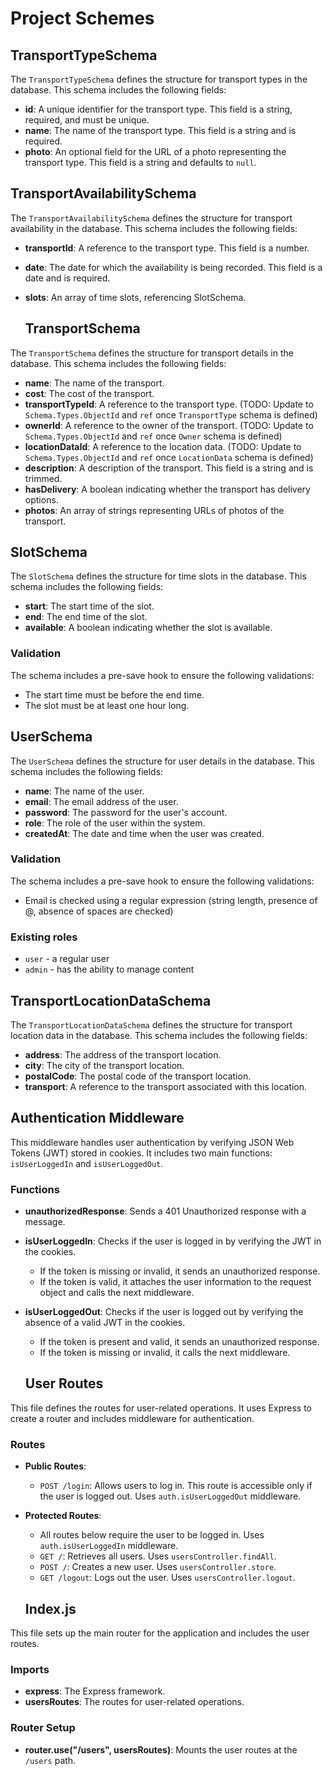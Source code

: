 # Project Schemes

## TransportTypeSchema

The `TransportTypeSchema` defines the structure for transport types in the database. This schema includes the following fields:

- **id**: A unique identifier for the transport type. This field is a string, required, and must be unique.
- **name**: The name of the transport type. This field is a string and is required.
- **photo**: An optional field for the URL of a photo representing the transport type. This field is a string and defaults to `null`.

## TransportAvailabilitySchema

The `TransportAvailabilitySchema` defines the structure for transport availability in the database. This schema includes the following fields:

- **transportId**: A reference to the transport type. This field is a number.
- **date**: The date for which the availability is being recorded. This field is a date and is required.
- **slots**: An array of time slots, referencing SlotSchema.

  ## TransportSchema

The `TransportSchema` defines the structure for transport details in the database. This schema includes the following fields:

- **name**: The name of the transport.
- **cost**: The cost of the transport.
- **transportTypeId**: A reference to the transport type. (TODO: Update to `Schema.Types.ObjectId` and `ref` once `TransportType` schema is defined)
- **ownerId**: A reference to the owner of the transport. (TODO: Update to `Schema.Types.ObjectId` and `ref` once `Owner` schema is defined)
- **locationDataId**: A reference to the location data. (TODO: Update to `Schema.Types.ObjectId` and `ref` once `LocationData` schema is defined)
- **description**: A description of the transport. This field is a string and is trimmed.
- **hasDelivery**: A boolean indicating whether the transport has delivery options.
- **photos**: An array of strings representing URLs of photos of the transport.

## SlotSchema

The `SlotSchema` defines the structure for time slots in the database. This schema includes the following fields:

- **start**: The start time of the slot.
- **end**: The end time of the slot.
- **available**: A boolean indicating whether the slot is available.

### Validation

The schema includes a pre-save hook to ensure the following validations:

- The start time must be before the end time.
- The slot must be at least one hour long.

## UserSchema

The `UserSchema` defines the structure for user details in the database. This schema includes the following fields:

- **name**: The name of the user.
- **email**: The email address of the user.
- **password**: The password for the user's account.
- **role**: The role of the user within the system.
- **createdAt**: The date and time when the user was created.

### Validation

The schema includes a pre-save hook to ensure the following validations:

- Email is checked using a regular expression (string length, presence of @, absence of spaces are checked)

### Existing roles

- `user` - a regular user
- `admin` - has the ability to manage content

## TransportLocationDataSchema

The `TransportLocationDataSchema` defines the structure for transport location data in the database. This schema includes the following fields:

- **address**: The address of the transport location.
- **city**: The city of the transport location.
- **postalCode**: The postal code of the transport location.
- **transport**: A reference to the transport associated with this location.

## Authentication Middleware

This middleware handles user authentication by verifying JSON Web Tokens (JWT) stored in cookies. It includes two main functions: `isUserLoggedIn` and `isUserLoggedOut`.

### Functions

- **unauthorizedResponse**: Sends a 401 Unauthorized response with a message.
- **isUserLoggedIn**: Checks if the user is logged in by verifying the JWT in the cookies.
  - If the token is missing or invalid, it sends an unauthorized response.
  - If the token is valid, it attaches the user information to the request object and calls the next middleware.
- **isUserLoggedOut**: Checks if the user is logged out by verifying the absence of a valid JWT in the cookies.

  - If the token is present and valid, it sends an unauthorized response.
  - If the token is missing or invalid, it calls the next middleware.

  ## User Routes

This file defines the routes for user-related operations. It uses Express to create a router and includes middleware for authentication.

### Routes

- **Public Routes**:

  - `POST /login`: Allows users to log in. This route is accessible only if the user is logged out. Uses `auth.isUserLoggedOut` middleware.

- **Protected Routes**:
  - All routes below require the user to be logged in. Uses `auth.isUserLoggedIn` middleware.
  - `GET /`: Retrieves all users. Uses `usersController.findAll`.
  - `POST /`: Creates a new user. Uses `usersController.store`.
  - `GET /logout`: Logs out the user. Uses `usersController.logout`.

  ## Index.js

This file sets up the main router for the application and includes the user routes.

### Imports

- **express**: The Express framework.
- **usersRoutes**: The routes for user-related operations.

### Router Setup

- **router.use("/users", usersRoutes)**: Mounts the user routes at the `/users` path.
